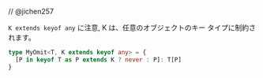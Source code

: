 // @jichen257

`K extends keyof any` に注意, K は、任意のオブジェクトのキー タイプに制約されます。
```ts
type MyOmit<T, K extends keyof any> = {
  [P in keyof T as P extends K ? never : P]: T[P]
}
```